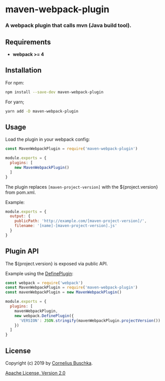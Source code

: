 # maven-webpack-plugin

### A webpack plugin that calls mvn (Java build tool).

## Requirements
- **webpack >= 4**

## Installation

For npm:

```bash
npm install --save-dev maven-webpack-plugin
```

For yarn;

```bash
yarn add -D maven-webpack-plugin
```

## Usage

Load the plugin in your webpack config:

```javascript
const MavenWebpackPlugin = require('maven-webpack-plugin')

module.exports = {
  plugins: [
    new MavenWebpackPlugin()
  ]
}
```

The plugin replaces `[maven-project-version]` with the ${project.version} from pom.xml.

Example:

```javascript
module.exports = {
  output: {
    publicPath: 'http://example.com/[maven-project-version]/',
    filename: '[name]-[maven-project-version].js'
  }
}
```

## Plugin API

The ${project.version} is exposed via public API.

Example using the [DefinePlugin](https://webpack.js.org/plugins/define-plugin/#usage):

```javascript
const webpack = require('webpack')
const MavenWebpackPlugin = require('maven-webpack-plugin')
const mavenWebpackPlugin = new MavenWebpackPlugin()

module.exports = {
  plugins: [
    mavenWebpackPlugin,
    new webpack.DefinePlugin({
      'VERSION': JSON.stringify(mavenWebpackPlugin.projectVersion())
    })
  ]
}
```

## License
Copyright (c) 2019 by [Cornelius Buschka](https://github.com/cbuschka).

[Apache License, Version 2.0](license)
